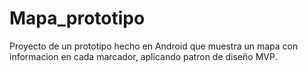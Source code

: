 # Mapa_prototipo
Proyecto de un prototipo hecho en Android que muestra un mapa con informacion en cada marcador, aplicando patron de diseño MVP.
